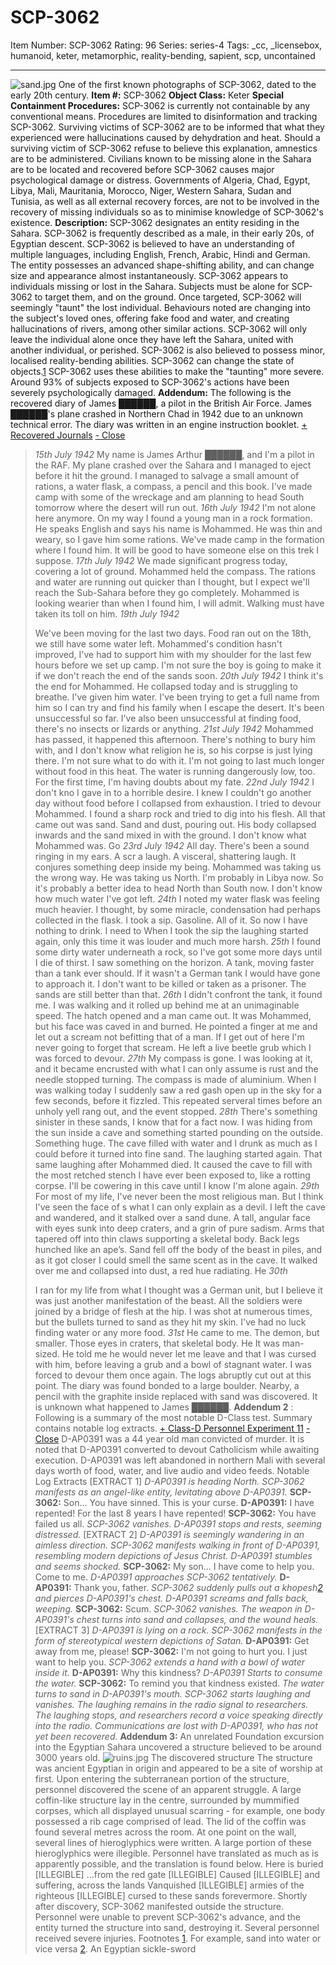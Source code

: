 # SCP-3062
Item Number: SCP-3062
Rating: 96
Series: series-4
Tags: _cc, _licensebox, humanoid, keter, metamorphic, reality-bending, sapient, scp, uncontained

---

![sand.jpg](https://scp-wiki.wdfiles.com/local--files/scp-3062/sand.jpg)
One of the first known photographs of SCP-3062, dated to the early 20th century.
**Item #:** SCP-3062
**Object Class:** Keter
**Special Containment Procedures:** SCP-3062 is currently not containable by any conventional means. Procedures are limited to disinformation and tracking SCP-3062. Surviving victims of SCP-3062 are to be informed that what they experienced were hallucinations caused by dehydration and heat. Should a surviving victim of SCP-3062 refuse to believe this explanation, amnestics are to be administered.
Civilians known to be missing alone in the Sahara are to be located and recovered before SCP-3062 causes major psychological damage or distress. Governments of Algeria, Chad, Egypt, Libya, Mali, Mauritania, Morocco, Niger, Western Sahara, Sudan and Tunisia, as well as all external recovery forces, are not to be involved in the recovery of missing individuals so as to minimise knowledge of SCP-3062's existence.
**Description:** SCP-3062 designates an entity residing in the Sahara. SCP-3062 is frequently described as a male, in their early 20s, of Egyptian descent. SCP-3062 is believed to have an understanding of multiple languages, including English, French, Arabic, Hindi and German. The entity possesses an advanced shape-shifting ability, and can change size and appearance almost instantaneously.
SCP-3062 appears to individuals missing or lost in the Sahara. Subjects must be alone for SCP-3062 to target them, and on the ground. Once targeted, SCP-3062 will seemingly "taunt" the lost individual. Behaviours noted are changing into the subject's loved ones, offering fake food and water, and creating hallucinations of rivers, among other similar actions. SCP-3062 will only leave the individual alone once they have left the Sahara, united with another individual, or perished.
SCP-3062 is also believed to possess minor, localised reality-bending abilities. SCP-3062 can change the state of objects.[1](javascript:;) SCP-3062 uses these abilities to make the "taunting" more severe. Around 93% of subjects exposed to SCP-3062's actions have been severely psychologically damaged.
**Addendum:** The following is the recovered diary of James ██████, a pilot in the British Air Force. James ██████'s plane crashed in Northern Chad in 1942 due to an unknown technical error. The diary was written in an engine instruction booklet.
[\+ Recovered Journals](javascript:;)
[\- Close](javascript:;)
> _15th July 1942_
> My name is James Arthur ██████, and I'm a pilot in the RAF. My plane crashed over the Sahara and I managed to eject before it hit the ground. I managed to salvage a small amount of rations, a water flask, a compass, a pencil and this book. I've made camp with some of the wreckage and am planning to head South tomorrow where the desert will run out.
> _16th July 1942_
> I'm not alone here anymore. On my way I found a young man in a rock formation. He speaks English and says his name is Mohammed. He was thin and weary, so I gave him some rations. We've made camp in the formation where I found him. It will be good to have someone else on this trek I suppose.
> _17th July 1942_
> We made significant progress today, covering a lot of ground. Mohammed held the compass. The rations and water are running out quicker than I thought, but I expect we'll reach the Sub-Sahara before they go completely. Mohammed is looking wearier than when I found him, I will admit. Walking must have taken its toll on him.
> _19th July 1942_  
>    
>  We've been moving for the last two days. Food ran out on the 18th, we still have some water left. Mohammed's condition hasn't improved, I've had to support him with my shoulder for the last few hours before we set up camp. I'm not sure the boy is going to make it if we don't reach the end of the sands soon.
> _20th July 1942_
> I think it's the end for Mohammed. He collapsed today and is struggling to breathe. I've given him water. I've been trying to get a full name from him so I can try and find his family when I escape the desert. It's been unsuccessful so far. I've also been unsuccessful at finding food, there's no insects or lizards or anything.
> _21st July 1942_
> Mohammed has passed, it happened this afternoon. There's nothing to bury him with, and I don't know what religion he is, so his corpse is just lying there. I'm not sure what to do with it. I'm not going to last much longer without food in this heat. The water is running dangerously low, too. For the first time, I'm having doubts about my fate.
> _22nd July 1942_
> I don't kno
> I gave in to a horrible desire. I knew I couldn't go another day without food before I collapsed from exhaustion. I tried to devour Mohammed. I found a sharp rock and tried to dig into his flesh. All that came out was sand. Sand and dust, pouring out. His body collapsed inwards and the sand mixed in with the ground. I don't know what Mohammed was. Go
> _23rd July 1942_
> All day. There's been a sound ringing in my ears. A scr a laugh. A visceral, shattering laugh. It conjures something deep inside my being. Mohammed was taking us the wrong way. He was taking us North. I'm probably in Libya now. So it's probably a better idea to head North than South now. I don't know how much water I've got left.
> _24th_
> I noted my water flask was feeling much heavier. I thought, by some miracle, condensation had perhaps collected in the flask. I took a sip. Gasoline. All of it. So now I have nothing to drink. I need to When I took the sip the laughing started again, only this time it was louder and much more harsh.
> _25th_
> I found some dirty water underneath a rock, so I've got some more days until I die of thirst. I saw something on the horizon. A tank, moving faster than a tank ever should. If it wasn't a German tank I would have gone to approach it. I don't want to be killed or taken as a prisoner. The sands are still better than that.
> _26th_
> I didn't confront the tank, it found me. I was walking and it rolled up behind me at an unimaginable speed. The hatch opened and a man came out. It was Mohammed, but his face was caved in and burned. He pointed a finger at me and let out a scream not befitting that of a man. If I get out of here I'm never going to forget that scream. He left a live beetle grub which I was forced to devour.
> _27th_
> My compass is gone. I was looking at it, and it became encrusted with what I can only assume is rust and the needle stopped turning. The compass is made of aluminium. When I was walking today I suddenly saw a red gash open up in the sky for a few seconds, before it fizzled. This repeated serveral times before an unholy yell rang out, and the event stopped.
> _28th_
> There's something sinister in these sands, I know that for a fact now. I was hiding from the sun inside a cave and something started pounding on the outside. Something huge. The cave filled with water and I drunk as much as I could before it turned into fine sand. The laughing started again. That same laughing after Mohammed died. It caused the cave to fill with the most retched stench I have ever been exposed to, like a rotting corpse. I'll be cowering in this cave until I know I'm alone again.
> _29th_
> For most of my life, I've never been the most religious man. But I think I've seen the face of s what I can only explain as a devil. I left the cave and wandered, and it stalked over a sand dune. A tall, angular face with eyes sunk into deep craters, and a grin of pure sadism. Arms that tapered off into thin claws supporting a skeletal body. Back legs hunched like an ape’s. Sand fell off the body of the beast in piles, and as it got closer I could smell the same scent as in the cave. It walked over me and collapsed into dust, a red hue radiating. He
> _30th_  
>    
>  I ran for my life from what I thought was a German unit, but I believe it was just another manifestation of the beast. All the soldiers were joined by a bridge of flesh at the hip. I was shot at numerous times, but the bullets turned to sand as they hit my skin. I've had no luck finding water or any more food.
> _31st_
> He came to me. The demon, but smaller. Those eyes in craters, that skeletal body. He It was man-sized. He told me he would never let me leave and that I was cursed with him, before leaving a grub and a bowl of stagnant water. I was forced to devour them once again.
The logs abruptly cut out at this point. The diary was found bonded to a large boulder. Nearby, a pencil with the graphite inside replaced with sand was discovered. It is unknown what happened to James ██████.
**Addendum 2** : Following is a summary of the most notable D-Class test. Summary contains notable log extracts.
[\+ Class-D Personnel Experiment 11](javascript:;)
[\- Close](javascript:;)
D-AP0391 was a 44 year old man convicted of murder. It is noted that D-AP0391 converted to devout Catholicism while awaiting execution. D-AP0391 was left abandoned in northern Mali with several days worth of food, water, and live audio and video feeds.
Notable Log Extracts
> [EXTRACT 1]
> _D-AP0391 is heading North. SCP-3062 manifests as an angel-like entity, levitating above D-AP0391._
> **SCP-3062:** Son… You have sinned. This is your curse.
> **D-AP0391:** I have repented! For the last 8 years I have repented!
> **SCP-3062:** You have failed us all.
> _SCP-3062 vanishes. D-AP0391 stops and rests, seeming distressed._
> [EXTRACT 2]
> _D-AP0391 is seemingly wandering in an aimless direction. SCP-3062 manifests walking in front of D-AP0391, resembling modern depictions of Jesus Christ. D-AP0391 stumbles and seems shocked._
> **SCP-3062:** My son… I have come to help you. Come to me.
> _D-AP0391 approaches SCP-3062 tentatively._
> **D-AP0391:** Thank you, father.
> _SCP-3062 suddenly pulls out a khopesh[2](javascript:;) and pierces D-AP0391's chest. D-AP0391 screams and falls back, weeping._
> **SCP-3062:** Scum.
> _SCP-3062 vanishes. The weapon in D-AP0391's chest turns into sand and collapses, and the wound heals._
> [EXTRACT 3]
> _D-AP0391 is lying on a rock. SCP-3062 manifests in the form of stereotypical western depictions of Satan._
> **D-AP0391:** Get away from me, please!
> **SCP-3062:** I'm not going to hurt you. I just want to help you. _SCP-3062 extends a hand with a bowl of water inside it._
> **D-AP0391:** Why this kindness? _D-AP0391 Starts to consume the water._
> **SCP-3062:** To remind you that kindness existed.
> _The water turns to sand in D-AP0391's mouth. SCP-3062 starts laughing and vanishes. The laughing remains in the radio signal to researchers. The laughing stops, and researchers record a voice speaking directly into the radio. Communications are lost with D-AP0391, who has not yet been recovered._
**Addendum 3:** An unrelated Foundation excursion into the Egyptian Sahara uncovered a structure believed to be around 3000 years old.
![ruins.jpg](https://scp-wiki.wdfiles.com/local--files/scp-3062/ruins.jpg)
The discovered structure
The structure was ancient Egyptian in origin and appeared to be a site of worship at first. Upon entering the subterranean portion of the structure, personnel discovered the scene of an apparent struggle. A large coffin-like structure lay in the centre, surrounded by mummified corpses, which all displayed unusual scarring - for example, one body possessed a rib cage comprised of lead. The lid of the coffin was found several metres across the room.
At one point on the wall, several lines of hieroglyphics were written. A large portion of these hieroglyphics were illegible. Personnel have translated as much as is apparently possible, and the translation is found below.
> Here is buried [ILLEGIBLE] …from the red gate
> [ILLEGIBLE] Caused [ILLEGIBLE] and suffering, across the lands
> Vanquished [ILLEGIBLE] armies of the righteous
> [ILLEGIBLE] cursed to these sands forevermore.
Shortly after discovery, SCP-3062 manifested outside the structure. Personnel were unable to prevent SCP-3062's advance, and the entity turned the structure into sand, destroying it. Several personnel received severe injuries.
Footnotes
[1](javascript:;). For example, sand into water or vice versa
[2](javascript:;). An Egyptian sickle-sword